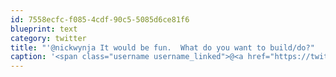 ```yaml
---
id: 7558ecfc-f085-4cdf-90c5-5085d6ce81f6
blueprint: text
category: twitter
title: "'@nickwynja It would be fun.  What do you want to build/do?"
caption: '<span class="username username_linked">@<a href="https://twitter.com/nickwynja" title="Nick Wynja">nickwynja</a></span> It would be fun.  What do you want to build/do?'
---
```

